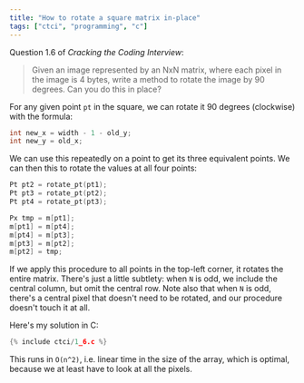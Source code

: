 ```yaml
---
title: "How to rotate a square matrix in-place"
tags: ["ctci", "programming", "c"]
---
```


Question 1.6 of _Cracking the Coding Interview_:

> Given an image represented by an NxN matrix, 
> where each pixel in the image is 4 bytes, 
> write a method to rotate the image by 90 degrees. 
> Can you do this in place?

For any given point `pt` in the square,
we can rotate it 90 degrees (clockwise)
with the formula:

```c
int new_x = width - 1 - old_y;
int new_y = old_x;
```

We can use this repeatedly on a point
to get its three equivalent points.
We can then this to rotate the values at all four points:

```c
Pt pt2 = rotate_pt(pt1);
Pt pt3 = rotate_pt(pt2);
Pt pt4 = rotate_pt(pt3);

Px tmp = m[pt1];
m[pt1] = m[pt4];
m[pt4] = m[pt3];
m[pt3] = m[pt2];
m[pt2] = tmp;
```

If we apply this procedure to all points in the top-left corner,
it rotates the entire matrix.
There's just a little subtlety:
when `N` is odd,
we include the central column,
but omit the central row.
Note also that when `N` is odd,
there's a central pixel
that doesn't need to be rotated,
and our procedure doesn't touch it at all.

Here's my solution in C:

```c
{% include ctci/1_6.c %}
```

This runs in `O(n^2)`,
i.e. linear time in the size of the array,
which is optimal,
because we at least have to look at all the pixels.